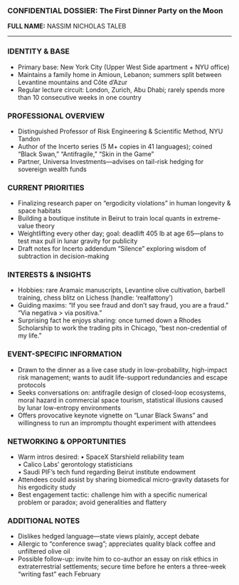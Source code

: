 ### CONFIDENTIAL DOSSIER: The First Dinner Party on the Moon

**FULL NAME:** NASSIM NICHOLAS TALEB

---
### IDENTITY & BASE
- Primary base: New York City (Upper West Side apartment + NYU office)
- Maintains a family home in Amioun, Lebanon; summers split between Levantine mountains and Côte d’Azur
- Regular lecture circuit: London, Zurich, Abu Dhabi; rarely spends more than 10 consecutive weeks in one country

### PROFESSIONAL OVERVIEW
- Distinguished Professor of Risk Engineering & Scientific Method, NYU Tandon
- Author of the Incerto series (5 M+ copies in 41 languages); coined “Black Swan,” “Antifragile,” “Skin in the Game”
- Partner, Universa Investments—advises on tail-risk hedging for sovereign wealth funds

### CURRENT PRIORITIES
- Finalizing research paper on “ergodicity violations” in human longevity & space habitats
- Building a boutique institute in Beirut to train local quants in extreme-value theory
- Weightlifting every other day; goal: deadlift 405 lb at age 65—plans to test max pull in lunar gravity for publicity
- Draft notes for Incerto addendum “Silence” exploring wisdom of subtraction in decision-making

### INTERESTS & INSIGHTS
- Hobbies: rare Aramaic manuscripts, Levantine olive cultivation, barbell training, chess blitz on Lichess (handle: ‘realfattony’)
- Guiding maxims: “If you see fraud and don’t say fraud, you are a fraud.”  “Via negativa > via positiva.”
- Surprising fact he enjoys sharing: once turned down a Rhodes Scholarship to work the trading pits in Chicago, “best non-credential of my life.”

### EVENT-SPECIFIC INFORMATION
- Drawn to the dinner as a live case study in low-probability, high-impact risk management; wants to audit life-support redundancies and escape protocols
- Seeks conversations on: antifragile design of closed-loop ecosystems, moral hazard in commercial space tourism, statistical illusions caused by lunar low-entropy environments
- Offers provocative keynote vignette on “Lunar Black Swans” and willingness to run an impromptu thought experiment with attendees

### NETWORKING & OPPORTUNITIES
- Warm intros desired: 
  • SpaceX Starshield reliability team  
  • Calico Labs’ gerontology statisticians  
  • Saudi PIF’s tech fund regarding Beirut institute endowment
- Attendees could assist by sharing biomedical micro-gravity datasets for his ergodicity study
- Best engagement tactic: challenge him with a specific numerical problem or paradox; avoid generalities and flattery

### ADDITIONAL NOTES
- Dislikes hedged language—state views plainly, accept debate
- Allergic to “conference swag”; appreciates quality black coffee and unfiltered olive oil
- Possible follow-up: invite him to co-author an essay on risk ethics in extraterrestrial settlements; secure time before he enters a three-week “writing fast” each February